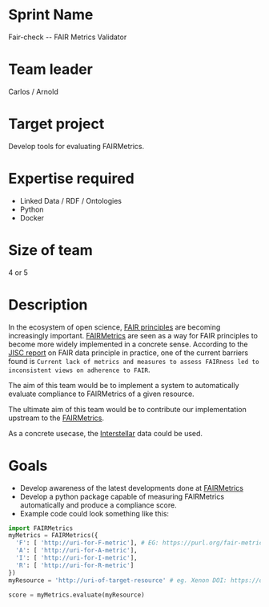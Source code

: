 # Sprint Name

Fair-check -- FAIR Metrics Validator

# Team leader

Carlos / Arnold

# Target project

Develop tools for evaluating FAIRMetrics.

# Expertise required

 - Linked Data / RDF / Ontologies
 - Python
 - Docker

# Size of team

4 or 5

# Description

In the ecosystem of open science, [FAIR principles](https://www.dtls.nl/fair-data/fair-principles-explained/) are becoming increasingly important. [FAIRMetrics](http://fairmetrics.org) are seen as a way for FAIR principles to become more widely implemented in a concrete sense. According to the [JISC report](https://zenodo.org/record/1245568#.WxUq1HWFNhE) on FAIR data principle in practice, one of the current barriers found is `Current lack of metrics and measures to assess FAIRness led to inconsistent views on adherence to FAIR`.

The aim of this team would be to implement a system to automatically evaluate compliance to FAIRMetrics of a given resource.

The ultimate aim of this team would be to contribute our implementation upstream to the [FAIRMetrics](https://github.com/FAIRMetrics/Metrics/).

As a concrete usecase, the [Interstellar](https://github.com/NLeSC/TEAM2018/blob/master/june/interstellar.md) data could be used.

# Goals

 - Develop awareness of the latest developments done at [FAIRMetrics](https://github.com/FAIRMetrics/Metrics/)
 - Develop a python package capable of measuring FAIRMetrics automatically and produce a compliance score.
 - Example code could look something like this:

```python
import FAIRMetrics
myMetrics = FAIRMetrics({
  'F': [ 'http://uri-for-F-metric'], # EG: https://purl.org/fair-metrics/FM-F1A
  'A': [ 'http://uri-for-A-metric'],
  'I': [ 'http://uri-for-I-metric'],
  'R': [ 'http://uri-for-R-metric']
})
myResource = 'http://uri-of-target-resource' # eg. Xenon DOI: https://doi.org/10.5281/zenodo.1200251

score = myMetrics.evaluate(myResource)
```
